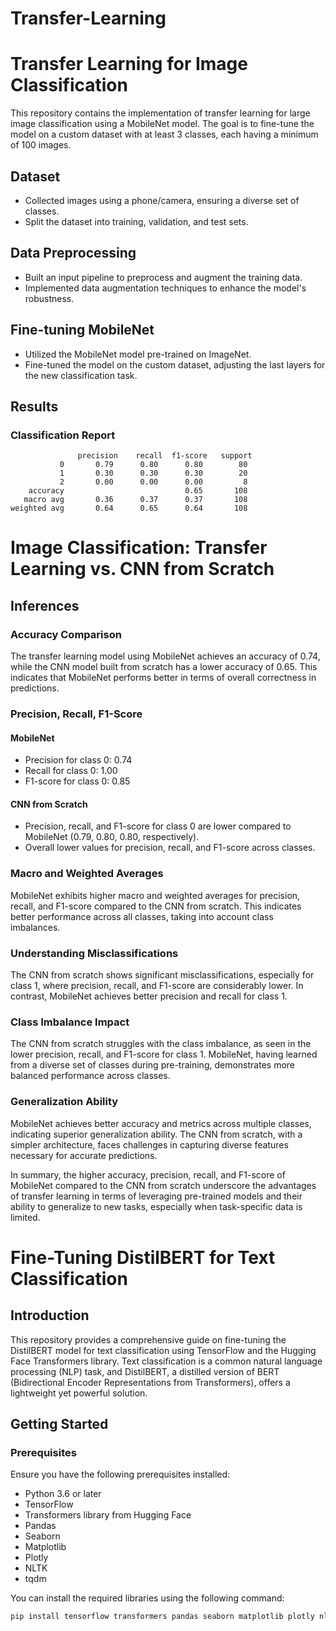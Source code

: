 # Transfer-Learning

# Transfer Learning for Image Classification

This repository contains the implementation of transfer learning for large image classification using a MobileNet model. The goal is to fine-tune the model on a custom dataset with at least 3 classes, each having a minimum of 100 images.

## Dataset

- Collected images using a phone/camera, ensuring a diverse set of classes.
- Split the dataset into training, validation, and test sets.

## Data Preprocessing

- Built an input pipeline to preprocess and augment the training data.
- Implemented data augmentation techniques to enhance the model's robustness.

## Fine-tuning MobileNet

- Utilized the MobileNet model pre-trained on ImageNet.
- Fine-tuned the model on the custom dataset, adjusting the last layers for the new classification task.

## Results

### Classification Report

```plaintext
               precision    recall  f1-score   support
           0       0.79      0.80      0.80        80
           1       0.30      0.30      0.30        20
           2       0.00      0.00      0.00         8
    accuracy                           0.65       108
   macro avg       0.36      0.37      0.37       108
weighted avg       0.64      0.65      0.64       108

```
# Image Classification: Transfer Learning vs. CNN from Scratch

## Inferences

### Accuracy Comparison

The transfer learning model using MobileNet achieves an accuracy of 0.74, while the CNN model built from scratch has a lower accuracy of 0.65. This indicates that MobileNet performs better in terms of overall correctness in predictions.

### Precision, Recall, F1-Score

#### MobileNet
- Precision for class 0: 0.74
- Recall for class 0: 1.00
- F1-score for class 0: 0.85

#### CNN from Scratch
- Precision, recall, and F1-score for class 0 are lower compared to MobileNet (0.79, 0.80, 0.80, respectively).
- Overall lower values for precision, recall, and F1-score across classes.

### Macro and Weighted Averages

MobileNet exhibits higher macro and weighted averages for precision, recall, and F1-score compared to the CNN from scratch. This indicates better performance across all classes, taking into account class imbalances.

### Understanding Misclassifications

The CNN from scratch shows significant misclassifications, especially for class 1, where precision, recall, and F1-score are considerably lower. In contrast, MobileNet achieves better precision and recall for class 1.

### Class Imbalance Impact

The CNN from scratch struggles with the class imbalance, as seen in the lower precision, recall, and F1-score for class 1. MobileNet, having learned from a diverse set of classes during pre-training, demonstrates more balanced performance across classes.

### Generalization Ability

MobileNet achieves better accuracy and metrics across multiple classes, indicating superior generalization ability. The CNN from scratch, with a simpler architecture, faces challenges in capturing diverse features necessary for accurate predictions.

In summary, the higher accuracy, precision, recall, and F1-score of MobileNet compared to the CNN from scratch underscore the advantages of transfer learning in terms of leveraging pre-trained models and their ability to generalize to new tasks, especially when task-specific data is limited.

# Fine-Tuning DistilBERT for Text Classification

## Introduction

This repository provides a comprehensive guide on fine-tuning the DistilBERT model for text classification using TensorFlow and the Hugging Face Transformers library. Text classification is a common natural language processing (NLP) task, and DistilBERT, a distilled version of BERT (Bidirectional Encoder Representations from Transformers), offers a lightweight yet powerful solution.

## Getting Started

### Prerequisites

Ensure you have the following prerequisites installed:

- Python 3.6 or later
- TensorFlow
- Transformers library from Hugging Face
- Pandas
- Seaborn
- Matplotlib
- Plotly
- NLTK
- tqdm

You can install the required libraries using the following command:
```bash
pip install tensorflow transformers pandas seaborn matplotlib plotly nltk tqdm

